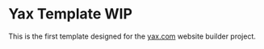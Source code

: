 # Yax Template WIP

This is the first template designed for the [yax.com](https://yax.com/) website builder project.

